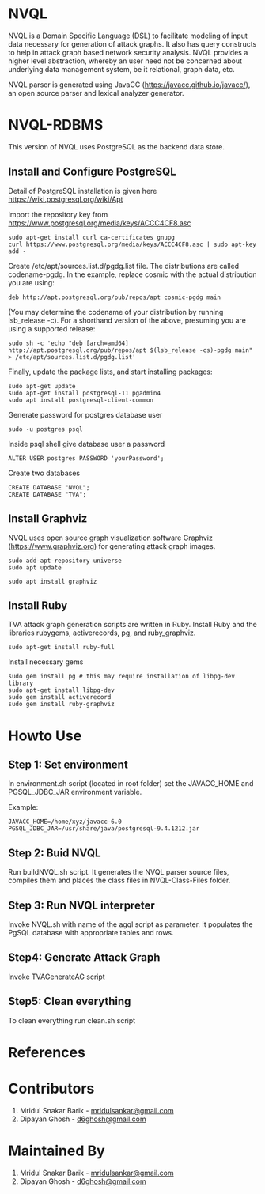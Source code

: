 # NVQL

NVQL is a Domain Specific Language (DSL) to facilitate modeling of input data necessary for generation of attack graphs. It also has query constructs to help in attack graph based network security analysis. NVQL provides a higher level abstraction, whereby an user need not be concerned about underlying data management system, be it relational, graph data, etc. 

NVQL parser is generated using JavaCC (https://javacc.github.io/javacc/), an  open source parser and lexical analyzer generator.

# NVQL-RDBMS 

This version of NVQL uses PostgreSQL as the backend data store. 

## Install and Configure PostgreSQL

Detail of PostgreSQL installation is given here https://wiki.postgresql.org/wiki/Apt

Import the repository key from https://www.postgresql.org/media/keys/ACCC4CF8.asc

```
sudo apt-get install curl ca-certificates gnupg
curl https://www.postgresql.org/media/keys/ACCC4CF8.asc | sudo apt-key add -
```

Create /etc/apt/sources.list.d/pgdg.list file. The distributions are called codename-pgdg. In the example, replace cosmic with the actual distribution you are using:

```
deb http://apt.postgresql.org/pub/repos/apt cosmic-pgdg main
```

(You may determine the codename of your distribution by running lsb_release -c). For a shorthand version of the above, presuming you are using a supported release:

```
sudo sh -c 'echo "deb [arch=amd64] http://apt.postgresql.org/pub/repos/apt $(lsb_release -cs)-pgdg main" > /etc/apt/sources.list.d/pgdg.list'
```

Finally, update the package lists, and start installing packages:

```
sudo apt-get update
sudo apt-get install postgresql-11 pgadmin4
sudo apt install postgresql-client-common
```
Generate password for postgres database user

```
sudo -u postgres psql
```

Inside psql shell give database user a password

```
ALTER USER postgres PASSWORD 'yourPassword';
```

Create two databases

```
CREATE DATABASE "NVQL";
CREATE DATABASE "TVA";
```
## Install Graphviz

NVQL uses open source graph visualization software Graphviz (https://www.graphviz.org) for generating attack graph images. 

```
sudo add-apt-repository universe
sudo apt update

sudo apt install graphviz
```

## Install Ruby

TVA attack graph generation scripts are written in Ruby. Install Ruby and the libraries rubygems, activerecords, pg, and ruby_graphviz. 

```
sudo apt-get install ruby-full
```

Install necessary gems

```
sudo gem install pg # this may require installation of libpg-dev library
sudo apt-get install libpg-dev
sudo gem install activerecord
sudo gem install ruby-graphviz
```

# Howto Use

## Step 1: Set environment

In environment.sh script (located in root folder) set the JAVACC_HOME and PGSQL_JDBC_JAR environment variable.

Example:

```
JAVACC_HOME=/home/xyz/javacc-6.0
PGSQL_JDBC_JAR=/usr/share/java/postgresql-9.4.1212.jar
```

   

## Step 2: Buid NVQL

Run buildNVQL.sh script. It generates the NVQL parser source files, compiles them  and places the class files in NVQL-Class-Files folder. 

## Step 3: Run NVQL interpreter

Invoke NVQL.sh with name of the agql script as parameter. It populates the PgSQL database with appropriate tables and rows.

## Step4: Generate Attack Graph 

Invoke TVAGenerateAG script

## Step5: Clean everything

To clean everything run clean.sh script

# References



# Contributors

1. Mridul Snakar Barik - mridulsankar@gmail.com
2. Dipayan Ghosh - d6ghosh@gmail.com


# Maintained By

1. Mridul Snakar Barik - mridulsankar@gmail.com
2. Dipayan Ghosh - d6ghosh@gmail.com


